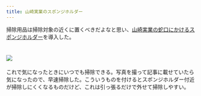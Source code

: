 ```yaml
---
title: 山崎実業のスポンジホルダー
---
```

掃除用品は掃除対象の近くに置くべきだよなと思い、[山崎実業の蛇口にかけるスポンジホルダー](https://www.amazon.co.jp/dp/B07MM4GC6P)を導入した。

![](https://lh6.googleusercontent.com/WYpcIngTnrHJ4BFO8CjnoYTKBjJ6eOH6WXCuCiFxX-QDIiPyygZZgCL9jP7r_bSdxd0k632OsR95WYkZNboZm8mqDCFcgbItEx5XulRQ-qe8_xPKHmqVGkyryW2s5-f3ueeYoSvsaykW2vChZXsIS5vUrMZqHqYqa9ePPkZOsgVpR0UfhPg0L7atR7t4)
===================================================================================================================================================================================================================================

これで気になったときにいつでも掃除できる。写真を撮って記事に載せていたら気になったので、早速掃除した。こういうものを付けるとスポンジホルダー付近が掃除しにくくなるものだけど、これは引っ張るだけで外せて掃除しやすい。
